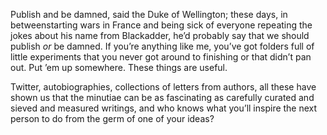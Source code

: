 

Publish and be damned, said the Duke of Wellington; these days, in betweenstarting wars in France and being
sick of everyone repeating the jokes about his name from Blackadder, he’d probably say that we should
publish *or* be damned. If you’re anything like me, you’ve got folders full of little experiments
that you never got around to finishing or that didn’t pan out. Put ’em up somewhere. These things
are useful.

Twitter, autobiographies, collections of letters from authors, all these have shown us that the minutiae can
be as fascinating as carefully curated and sieved and measured writings, and who knows what you’ll
inspire the next person to do from the germ of one of your ideas?
